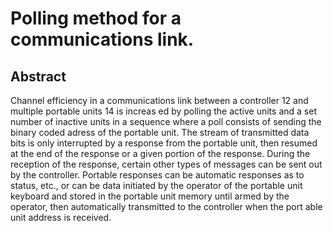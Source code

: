 # Polling method for a communications link.

## Abstract
Channel efficiency in a communications link between a controller 12 and multiple portable units 14 is increas ed by polling the active units and a set number of inactive units in a sequence where a poll consists of sending the binary coded adress of the portable unit. The stream of transmitted data bits is only interrupted by a response from the portable unit, then resumed at the end of the response or a given portion of the response. During the reception of the response, certain other types of messages can be sent out by the controller. Portable responses can be automatic responses as to status, etc., or can be data initiated by the operator of the portable unit keyboard and stored in the portable unit memory until armed by the operator, then automatically transmitted to the controller when the port able unit address is received.